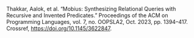 Thakkar, Aalok, et al. “Mobius: Synthesizing Relational Queries with Recursive and Invented Predicates.” Proceedings of the ACM on Programming Languages, vol. 7, no. OOPSLA2, Oct. 2023, pp. 1394–417. Crossref, <a href='https://doi.org/10.1145/3622847' target='_blank'>https://doi.org/10.1145/3622847</a>.